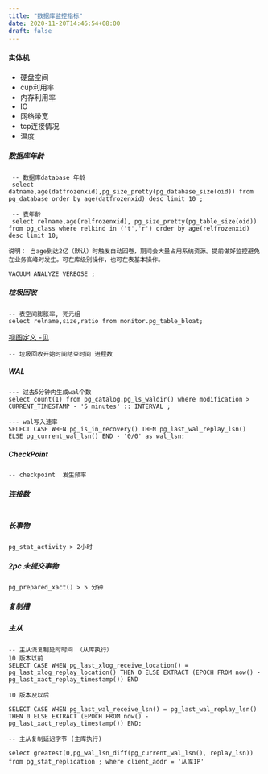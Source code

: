 ```yaml
---
title: "数据库监控指标"
date: 2020-11-20T14:46:54+08:00
draft: false
---
```


#### 实体机

- 硬盘空间
- cup利用率
- 内存利用率
- IO
- 网络带宽
- tcp连接情况
- 温度

##### 数据库年龄

```
 -- 数据库database 年龄
 select datname,age(datfrozenxid),pg_size_pretty(pg_database_size(oid)) from pg_database order by age(datfrozenxid) desc limit 10 ;
 
 -- 表年龄
 select relname,age(relfrozenxid), pg_size_pretty(pg_table_size(oid)) from pg_class where relkind in ('t','r') order by age(relfrozenxid) desc limit 10;

说明： 当age到达2亿（默认）时触发自动回卷，期间会大量占用系统资源。提前做好监控避免在业务高峰时发生。可在库级别操作，也可在表基本操作。

VACUUM ANALYZE VERBOSE ;
```

##### 垃圾回收

```
-- 表空间膨胀率, 死元组
select relname,size,ratio from monitor.pg_table_bloat;
```
[视图定义 -见](./postgres/pgstattuple/)

```
-- 垃圾回收开始时间结束时间 进程数

```

##### WAL

```
--- 过去5分钟内生成wal个数
select count(1) from pg_catalog.pg_ls_waldir() where modification > CURRENT_TIMESTAMP - '5 minutes' :: INTERVAL ;

--- wal写入速率
SELECT CASE WHEN pg_is_in_recovery() THEN pg_last_wal_replay_lsn() ELSE pg_current_wal_lsn() END - '0/0' as wal_lsn;
```

##### CheckPoint 
```
-- checkpoint  发生频率
```

##### 连接数
```

```

##### 长事物
```
pg_stat_activity > 2小时
```

##### 2pc 未提交事物
```
pg_prepared_xact() > 5 分钟
```

##### 复制槽 


#####  主从


```
-- 主从流复制延时时间 （从库执行）
10 版本以前
SELECT CASE WHEN pg_last_xlog_receive_location() = pg_last_xlog_replay_location() THEN 0 ELSE EXTRACT (EPOCH FROM now() - pg_last_xact_replay_timestamp()) END

10 版本及以后

SELECT CASE WHEN pg_last_wal_receive_lsn() = pg_last_wal_replay_lsn() THEN 0 ELSE EXTRACT (EPOCH FROM now() - pg_last_xact_replay_timestamp()) END;
```


```
-- 主从复制延迟字节 (主库执行)

select greatest(0,pg_wal_lsn_diff(pg_current_wal_lsn(), replay_lsn)) from pg_stat_replication ; where client_addr = '从库IP'
```
